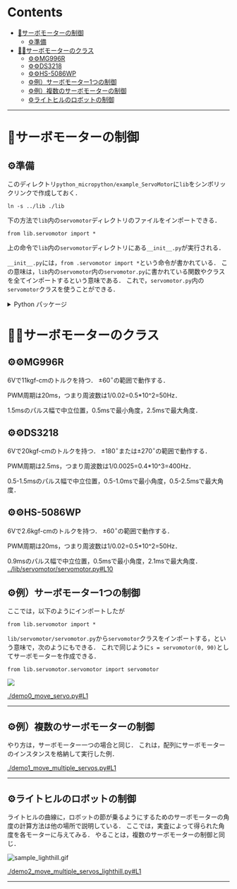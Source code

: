 # Contents
- [🤖サーボモーターの制御](#🤖サーボモーターの制御)
    - [⚙️準備](#⚙️準備)
- [🤖🤖サーボモーターのクラス](#🤖🤖サーボモーターのクラス)
    - [⚙️⚙️MG996R](#⚙️⚙️MG996R)
    - [⚙️⚙️DS3218](#⚙️⚙️DS3218)
    - [⚙️⚙️HS-5086WP](#⚙️⚙️HS-5086WP)
    - [⚙️例）サーボモーター1つの制御](#⚙️例）サーボモーター1つの制御)
    - [⚙️例）複数のサーボモーターの制御](#⚙️例）複数のサーボモーターの制御)
    - [⚙️ライトヒルのロボットの制御](#⚙️ライトヒルのロボットの制御)


---
# 🤖サーボモーターの制御 

## ⚙️準備 

このディレクトリ`python_micropython/example_ServoMotor`に`lib`をシンボリックリンクで作成しておく．

```
ln -s ../lib ./lib
```

下の方法で`lib`内の`servomotor`ディレクトリのファイルをインポートできる．

```
from lib.servomotor import *
```

上の命令で`lib`内の`servomotor`ディレクトリにある`__init__.py`が実行される．

`__init__.py`には，`from .servomotor import *`という命令が書かれている．
この意味は，`lib`内の`servomotor`内の`servomotor.py`に書かれている関数やクラスを全てインポートするという意味である．
これで，`servomotor.py`内の`servomotor`クラスを使うことができる．

<details>

---

<summary>Python パッケージ</summary>

あるディレクトリに，`__init__.py`というファイルがあると，そのディレクトリは**Pythonのパッケージ**となる．

```
from パッケージ名 import *
```

とすることで，そのパッケージ内の`__init__.py`がまず実行され，それに従って，パッケージ内のモジュールがインポートされる．
ここでは，`lib.servomotor`をパッケージとしてインポートしている．

---

</details>

# 🤖🤖サーボモーターのクラス  

## ⚙️⚙️MG996R  

6Vで11kgf-cmのトルクを持つ．
$`\pm 60^\circ`$の範囲で動作する．

PWM周期は20ms，つまり周波数は1/0.02=0.5*10^2=50Hz．

1.5msのパルス幅で中立位置，0.5msで最小角度，2.5msで最大角度．

## ⚙️⚙️DS3218  

6Vで20kgf-cmのトルクを持つ．
$`\pm 180^\circ`$または$`\pm 270^\circ`$の範囲で動作する．

PWM周期は2.5ms，つまり周波数は1/0.0025=0.4*10^3=400Hz．

0.5-1.5msのパルス幅で中立位置，0.5-1.0msで最小角度，0.5-2.5msで最大角度．

## ⚙️⚙️HS-5086WP  

6Vで2.6kgf-cmのトルクを持つ．
$`\pm 60^\circ`$の範囲で動作する．

PWM周期は20ms，つまり周波数は1/0.02=0.5*10^2=50Hz．

0.9msのパルス幅で中立位置，0.5msで最小角度，2.1msで最大角度．
[../lib/servomotor/servomotor.py#L10](../lib/servomotor/servomotor.py#L10)


## ⚙️例）サーボモーター1つの制御 

ここでは，以下のようにインポートしたが

```
from lib.servomotor import *
```

`lib/servomotor/servomotor.py`から`servomotor`クラスをインポートする，という意味で，次のようにもできる．
これで同じように`s = servomotor(0, 90)`としてサーボモーターを作成できる．

```
from lib.servomotor.servomotor import servomotor
```

![](sample.gif)

[./demo0_move_servo.py#L1](./demo0_move_servo.py#L1)

---
## ⚙️例）複数のサーボモーターの制御 

やり方は，サーボモーター一つの場合と同じ．
これは，配列にサーボモーターのインスタンスを格納して実行した例．

[./demo1_move_multiple_servos.py#L1](./demo1_move_multiple_servos.py#L1)

---
## ⚙️ライトヒルのロボットの制御 

ライトヒルの曲線に，ロボットの節が乗るようにするためのサーボモーターの角度の計算方法は他の場所で説明している．
ここでは，実査によって得られた角度を各モーターに与えてみる．
やることは，複数のサーボモーターの制御と同じ．

![sample_lighthill.gif](sample_lighthill.gif)

[./demo2_move_multiple_servos_lighthill.py#L1](./demo2_move_multiple_servos_lighthill.py#L1)

---

